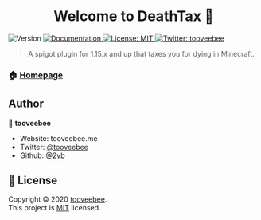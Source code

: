 <h1 align="center">Welcome to DeathTax 👋</h1>
<p>
  <img alt="Version" src="https://img.shields.io/badge/version-0.0.1-blue.svg?cacheSeconds=2592000" />
  <a href="https://github.com/2vb/DeathTax#readme" target="_blank">
    <img alt="Documentation" src="https://img.shields.io/badge/documentation-yes-brightgreen.svg" />
  </a>
  <a href="https://github.com/2vb/DeathTax/blob/master/LICENSE" target="_blank">
        <img alt="License: MIT" src="https://img.shields.io/github/license/2vb/DeathTax"/>
  </a>
  <a href="https://twitter.com/tooveebee" target="_blank">
    <img alt="Twitter: tooveebee" src="https://img.shields.io/twitter/follow/tooveebee.svg?style=social" />
  </a>
</p>

> A spigot plugin for 1.15.x and up that taxes you for dying in Minecraft.

### 🏠 [Homepage](https://github.com/2vb/DeathTax)

## Author

👤 **tooveebee**

* Website: tooveebee.me
* Twitter: [@tooveebee](https://twitter.com/tooveebee)
* Github: [@2vb](https://github.com/2vb)

## 📝 License

Copyright © 2020 [tooveebee](https://github.com/2vb).<br />
This project is [MIT](https://github.com/2vb/DeathTax/blob/master/LICENSE) licensed.
